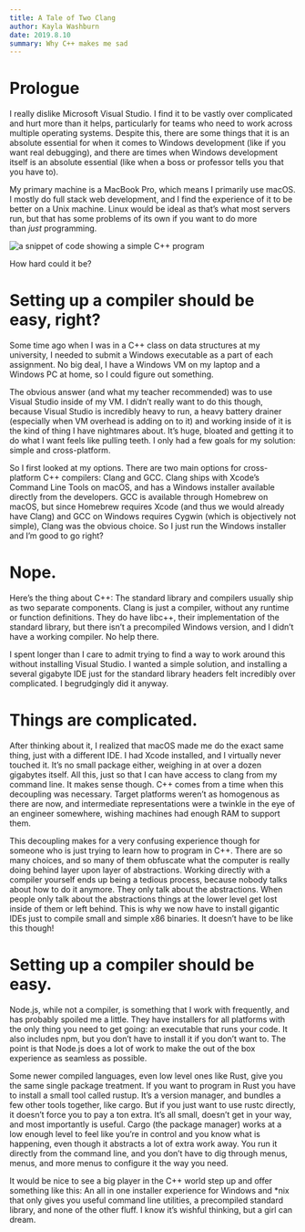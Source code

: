 ```yaml
---
title: A Tale of Two Clang
author: Kayla Washburn
date: 2019.8.10
summary: Why C++ makes me sad
---
```


# Prologue

I really dislike Microsoft Visual Studio. I find it to be vastly over complicated and hurt
more than it helps, particularly for teams who need to work across multiple operating
systems. Despite this, there are some things that it is an absolute essential for when it
comes to Windows development (like if you want real debugging), and there are times when
Windows development itself is an absolute essential (like when a boss or professor tells
you that you have to).

My primary machine is a MacBook Pro, which means I primarily use macOS. I mostly do full
stack web development, and I find the experience of it to be better on a Unix machine.
Linux would be ideal as that’s what most servers run, but that has some problems of its
own if you want to do more than *just* programming.

![a snippet of code showing a simple C++ program](https://cdn.mckayla.cloud/-/713b9687c4974abebb6b9dbb1a02bb5a/hello.avif)

How hard could it be?

# Setting up a compiler should be easy, right?

Some time ago when I was in a C++ class on data structures at my university, I needed to
submit a Windows executable as a part of each assignment. No big deal, I have a Windows
VM on my laptop and a Windows PC at home, so I could figure out something.

The obvious answer (and what my teacher recommended) was to use Visual Studio inside of
my VM. I didn’t really want to do this though, because Visual Studio is incredibly heavy
to run, a heavy battery drainer (especially when VM overhead is adding on to it) and
working inside of it is the kind of thing I have nightmares about. It’s huge, bloated and
getting it to do what I want feels like pulling teeth. I only had a few goals for my
solution: simple and cross-platform.

So I first looked at my options. There are two main options for cross-platform C++
compilers: Clang and GCC. Clang ships with Xcode’s Command Line Tools on macOS, and has a
Windows installer available directly from the developers. GCC is available through
Homebrew on macOS, but since Homebrew requires Xcode (and thus we would already have
Clang) and GCC on Windows requires Cygwin (which is objectively not simple), Clang was the
obvious choice. So I just run the Windows installer and I’m good to go right?

# Nope.

Here’s the thing about C++: The standard library and compilers usually ship as two
separate components. Clang is just a compiler, without any runtime or function
definitions. They do have libc++, their implementation of the standard library, but there
isn’t a precompiled Windows version, and I didn’t have a working compiler. No help there.

I spent longer than I care to admit trying to find a way to work around this without
installing Visual Studio. I wanted a simple solution, and installing a several gigabyte
IDE just for the standard library headers felt incredibly over complicated. I begrudgingly
did it anyway.

# Things are complicated.

After thinking about it, I realized that macOS made me do the exact same thing, just with
a different IDE. I had Xcode installed, and I virtually never touched it. It’s no small
package either, weighing in at over a dozen gigabytes itself. All this, just so that I can
have access to clang from my command line. It makes sense though. C++ comes from a time
when this decoupling was necessary. Target platforms weren’t as homogenous as there are
now, and intermediate representations were a twinkle in the eye of an engineer somewhere,
wishing machines had enough RAM to support them.

This decoupling makes for a very confusing experience though for someone who is just
trying to learn how to program in C++. There are so many choices, and so many of them
obfuscate what the computer is really doing behind layer upon layer of abstractions.
Working directly with a compiler yourself ends up being a tedious process, because nobody
talks about how to do it anymore. They only talk about the abstractions. When people only
talk about the abstractions things at the lower level get lost inside of them or left
behind. This is why we now have to install gigantic IDEs just to compile small and simple
x86 binaries. It doesn’t have to be like this though!

# Setting up a compiler should be easy.

Node.js, while not a compiler, is something that I work with frequently, and has probably
spoiled me a little. They have installers for all platforms with the only thing you need
to get going: an executable that runs your code. It also includes npm, but you don’t have
to install it if you don’t want to. The point is that Node.js does a lot of work to make
the out of the box experience as seamless as possible.

Some newer compiled languages, even low level ones like Rust, give you the same single
package treatment. If you want to program in Rust you have to install a small tool called
rustup. It’s a version manager, and bundles a few other tools together, like cargo. But if
you just want to use rustc directly, it doesn’t force you to pay a ton extra. It’s all
small, doesn’t get in your way, and most importantly is useful. Cargo (the package
manager) works at a low enough level to feel like you’re in control and you know what is
happening, even though it abstracts a lot of extra work away. You run it directly from
the command line, and you don’t have to dig through menus, menus, and more menus to
configure it the way you need.

It would be nice to see a big player in the C++ world step up and offer something like
this: An all in one installer experience for Windows and \*nix that only gives you useful
command line utilities, a precompiled standard library, and none of the other fluff.
I know it’s wishful thinking, but a girl can dream.
